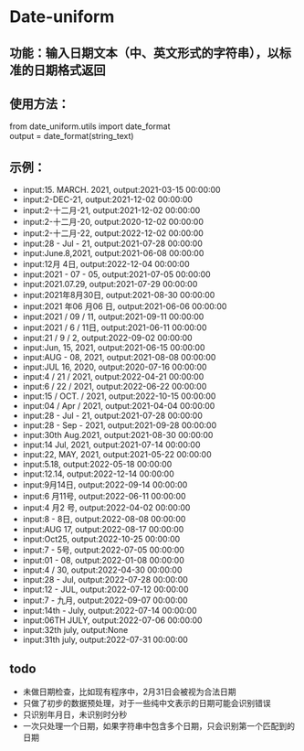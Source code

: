 # Date-uniform
## 功能：输入日期文本（中、英文形式的字符串），以标准的日期格式返回
## 使用方法：
from date_uniform.utils import date_format  
output = date_format(string_text)
## 示例：
* input:15. MARCH. 2021, output:2021-03-15 00:00:00
* input:2-DEC-21, output:2021-12-02 00:00:00
* input:2-十二月-21, output:2021-12-02 00:00:00
* input:2-十二月-20, output:2020-12-02 00:00:00
* input:2-十二月-22, output:2022-12-02 00:00:00
* input:28 - Jul - 21, output:2021-07-28 00:00:00
* input:June.8,2021, output:2021-06-08 00:00:00
* input:12月 4日, output:2022-12-04 00:00:00
* input:2021 - 07 - 05, output:2021-07-05 00:00:00
* input:2021.07.29, output:2021-07-29 00:00:00
* input:2021年8月30日, output:2021-08-30 00:00:00
* input:2021 年06 月06 日, output:2021-06-06 00:00:00
* input:2021 / 09 / 11, output:2021-09-11 00:00:00
* input:2021 / 6 / 11日, output:2021-06-11 00:00:00
* input:21 / 9 / 2, output:2022-09-02 00:00:00
* input:Jun, 15, 2021, output:2021-06-15 00:00:00
* input:AUG - 08, 2021, output:2021-08-08 00:00:00
* input:JUL 16, 2020, output:2020-07-16 00:00:00
* input:4 / 21 / 2021, output:2022-04-21 00:00:00
* input:6 / 22 / 2021, output:2022-06-22 00:00:00
* input:15 / OCT. / 2021, output:2022-10-15 00:00:00
* input:04 / Apr / 2021, output:2021-04-04 00:00:00
* input:28 - Jul - 21, output:2021-07-28 00:00:00
* input:28 - Sep - 2021, output:2021-09-28 00:00:00
* input:30th Aug.2021, output:2021-08-30 00:00:00
* input:14 Jul, 2021, output:2021-07-14 00:00:00
* input:22, MAY, 2021, output:2021-05-22 00:00:00
* input:5.18, output:2022-05-18 00:00:00
* input:12.14, output:2022-12-14 00:00:00
* input:9月14日, output:2022-09-14 00:00:00
* input:6 月11号, output:2022-06-11 00:00:00
* input:4 月2 号, output:2022-04-02 00:00:00
* input:8 - 8日, output:2022-08-08 00:00:00
* input:AUG 17, output:2022-08-17 00:00:00
* input:Oct25, output:2022-10-25 00:00:00
* input:7 - 5号, output:2022-07-05 00:00:00
* input:01 - 08, output:2022-01-08 00:00:00
* input:4 / 30, output:2022-04-30 00:00:00
* input:28 - Jul, output:2022-07-28 00:00:00
* input:12 - JUL, output:2022-07-12 00:00:00
* input:7 - 九月, output:2022-09-07 00:00:00
* input:14th - July, output:2022-07-14 00:00:00
* input:06TH  JULY, output:2022-07-06 00:00:00
* input:32th july, output:None
* input:31th july, output:2022-07-31 00:00:00

## todo
* 未做日期检查，比如现有程序中，2月31日会被视为合法日期
* 只做了初步的数据预处理，对于一些纯中文表示的日期可能会识别错误
* 只识别年月日，未识别时分秒
* 一次只处理一个日期，如果字符串中包含多个日期，只会识别第一个匹配到的日期
